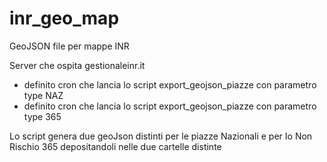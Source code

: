 # inr_geo_map
GeoJSON file per mappe INR

Server che ospita gestionaleinr.it
- definito cron che lancia lo script export_geojson_piazze con parametro type NAZ
- definito cron che lancia lo script export_geojson_piazze con parametro type 365

Lo script genera due geoJson distinti per le piazze Nazionali e per Io Non Rischio 365 depositandoli nelle due cartelle distinte

